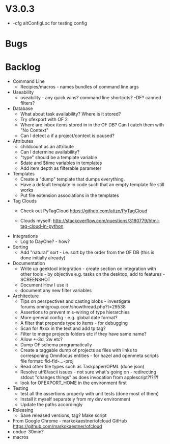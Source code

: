 # V3.0.3

- -cfg altConfigLoc for testing config

# Bugs

# Backlog

- Command Line
    - Recipies/macros - names bundles of command line args
- Useability
    - useability - any quick wins? command line shortcuts? -DF? canned filters?
- Database
    - What about task availability? Where is it stored?
    - Try ofexport with OF 2
    - Where are inbox items stored in in the OF DB?
        Can I catch them with "No Context"
    - Can I detect a if a project/context is paused?
- Attributes
    - childcount as an attribute
    - Can I determine availability?
    - "type" should be a template variable
    - $date and $time variables in templates
    - Add item depth as filterable parameter
- Templates
    - Create a "dump" template that dumps everything.
    - Have a default template in code such that an empty template file still works
    - Put file extension associations in the templates
- Tag Clouds
    - Check out PyTagCloud
        https://github.com/atizo/PyTagCloud
        
    - Clouds myself: http://stackoverflow.com/questions/3180779/html-tag-cloud-in-python
- Integrations
    - Log to DayOne? - how?
- Sorting
    - Add "natural" sort - i.e. sort by the order from the OF DB (this is done initially already)
- Documentation
    - Write up geektool integration - create section on integration with other tools - by objective e.g. tasks on the desktop, add to features - SCREENSHOT
    - Document How I use it
    - document any new filter variables
- Architecture
    - Tips on perspectives and casting blobs - investigate
        forums.omnigroup.com/showthread.php?t=29538
    - Assertions to prevent mis-wiring of type hierarchies
    - More general config - e.g. global date format?
    - A filter that prepends type to items - for debugging
    - Scan for #xxx in the text and add tp tag?
    - Filter to merge projects folders etc if they have same name?
    - Allow +-3d, 2w etc?
    - Dump OF schema programatically
    - Create a taggable dump of projects as files with links to corresponing Omnifocus entities - for hazel and openmeta scripts
        file format: fld-fld-…-proj
    - Read other file types such as Taskpaper/OPML (done json)
    - Resolve utf8/ascii issues - not sure what's going on - redirecting stdout "changes things" as does invocation from applescript?!?!?!
    - look for OFEXPORT_HOME in the environment first
- Testing
    - test all the assertions properly with unit tests (done most of them)
    - Install it myself separately from my dev environment
    - Update the paths accordingly
- Releasing
    - Save released versions, tag? Make script
- From Google Chrome - markokaestner/ofcloud GitHub
    https://github.com/markokaestner/ofcloud
- ondue-30min?
- macros
